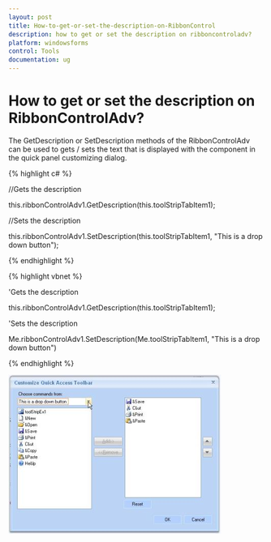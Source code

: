 ```yaml
---
layout: post
title: How-to-get-or-set-the-description-on-RibbonControl
description: how to get or set the description on ribboncontroladv?
platform: windowsforms
control: Tools
documentation: ug
---
```


# How to get or set the description on RibbonControlAdv?

The GetDescription or SetDescription methods of the RibbonControlAdv can be used to gets / sets the text that is displayed with the component in the quick panel customizing dialog. 

{% highlight c# %}



//Gets the description

this.ribbonControlAdv1.GetDescription(this.toolStripTabItem1);



//Sets the description

this.ribbonControlAdv1.SetDescription(this.toolStripTabItem1, "This is a drop down button");

{% endhighlight %}

{% highlight vbnet %}



'Gets the description

this.ribbonControlAdv1.GetDescription(this.toolStripTabItem1);



'Sets the description

Me.ribbonControlAdv1.SetDescription(Me.toolStripTabItem1, "This is a drop down button")

{% endhighlight %}

![](How-to-get-or-set-the-description-on-RibbonControl_images/How-to-get-or-set-the-description-on-RibbonControl_img1.jpeg)



